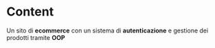 # Content
Un sito di **ecommerce** con un sistema di **autenticazione** e gestione dei prodotti tramite **OOP**
